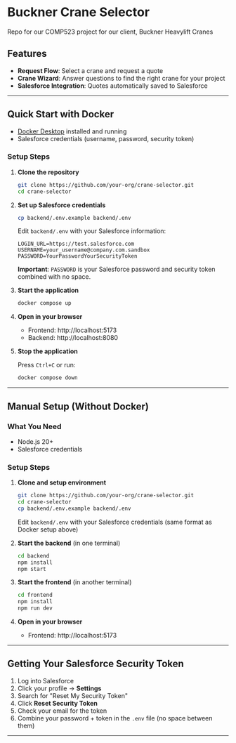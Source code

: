 # Buckner Crane Selector

Repo for our COMP523 project for our client, Buckner Heavylift Cranes 

## Features

- **Request Flow**: Select a crane and request a quote
- **Crane Wizard**: Answer questions to find the right crane for your project
- **Salesforce Integration**: Quotes automatically saved to Salesforce

---

## Quick Start with Docker

- [Docker Desktop](https://www.docker.com/products/docker-desktop/) installed and running
- Salesforce credentials (username, password, security token)

### Setup Steps

1. **Clone the repository**
   ```bash
   git clone https://github.com/your-org/crane-selector.git
   cd crane-selector
   ```

2. **Set up Salesforce credentials**
   ```bash
   cp backend/.env.example backend/.env
   ```
   
   Edit `backend/.env` with your Salesforce information:
   ```env
   LOGIN_URL=https://test.salesforce.com
   USERNAME=your_username@company.com.sandbox
   PASSWORD=YourPasswordYourSecurityToken
   ```
   
   **Important**: `PASSWORD` is your Salesforce password and security token combined with no space.
   

3. **Start the application**
   ```bash
   docker compose up
   ```
   
4. **Open in your browser**
   - Frontend: http://localhost:5173
   - Backend: http://localhost:8080

5. **Stop the application**
   
   Press `Ctrl+C` or run:
   ```bash
   docker compose down
   ```

---

## Manual Setup (Without Docker)

### What You Need

- Node.js 20+
- Salesforce credentials

### Setup Steps

1. **Clone and setup environment**
   ```bash
   git clone https://github.com/your-org/crane-selector.git
   cd crane-selector
   cp backend/.env.example backend/.env
   ```
   
   Edit `backend/.env` with your Salesforce credentials (same format as Docker setup above)

2. **Start the backend** (in one terminal)
   ```bash
   cd backend
   npm install
   npm start
   ```

3. **Start the frontend** (in another terminal)
   ```bash
   cd frontend
   npm install
   npm run dev
   ```

4. **Open in your browser**
   - Frontend: http://localhost:5173

---

## Getting Your Salesforce Security Token

1. Log into Salesforce
2. Click your profile → **Settings**
3. Search for "Reset My Security Token"
4. Click **Reset Security Token**
5. Check your email for the token
6. Combine your password + token in the `.env` file (no space between them)

---
